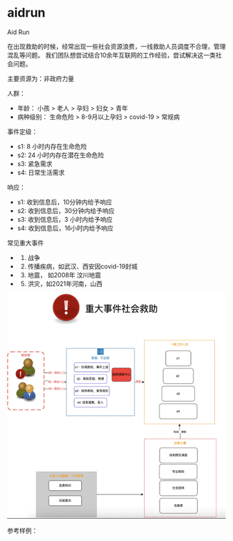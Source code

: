 # aidrun
Aid Run

在出现救助的时候，经常出现一些社会资源浪费，一线救助人员调度不合理，管理混乱等问题。  我们团队想尝试结合10余年互联网的工作经验，尝试解决这一类社会问题。

主要资源为：非政府力量

人群：
- 年龄： 小孩 > 老人 >  孕妇  > 妇女  > 青年
- 病种级别： 生命危险 > 8-9月以上孕妇 > covid-19 >  常规病 


事件定级：
- s1: 8 小时内存在生命危险
- s2: 24 小时内存在潜在生命危险
- s3: 紧急需求
- s4: 日常生活需求


响应：
- s1: 收到信息后，10分钟内给予响应
- s2: 收到信息后，30分钟内给予响应
- s3: 收到信息后，3 小时内给予响应
- s4: 收到信息后，16小时内给予响应


常见重大事件
- 1. 战争
- 2. 传播疾病，如武汉、西安因covid-19封城
- 3. 地震， 如2008年 汶川地震
- 5. 洪灾，如2021年河南，山西

![](aidrun.jpg)


参考样例：

